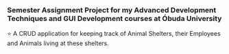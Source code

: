 ### Semester Assignment Project for my Advanced __Development Techniques__ and __GUI Development__ courses at Óbuda University 

⭐ A CRUD application for keeping track of Animal Shelters, their Employees and Animals living at these shelters.
